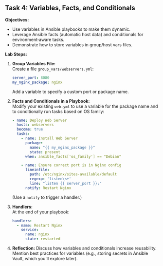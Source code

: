 ## Task 4: Variables, Facts, and Conditionals

**Objectives:**
- Use variables in Ansible playbooks to make them dynamic.
- Leverage Ansible facts (automatic host data) and conditionals for environment‑aware tasks.
- Demonstrate how to store variables in group/host vars files.

**Lab Steps:**

1. **Group Variables File:**  
   Create a file `group_vars/webservers.yml`:
   ```yaml
   server_port: 8080
   my_nginx_package: nginx
   ```
   Add a variable to specify a custom port or package name.

2. **Facts and Conditionals in a Playbook:**  
   Modify your existing `web.yml` to use a variable for the package name and to conditionally run tasks based on OS family:
   ```yaml
   - name: Deploy Web Server
     hosts: webservers
     become: true
     tasks:
       - name: Install Web Server
         package:
           name: "{{ my_nginx_package }}"
           state: present
         when: ansible_facts['os_family'] == "Debian"

       - name: Ensure correct port is in Nginx config
         lineinfile:
           path: /etc/nginx/sites-available/default
           regexp: 'listen\s+'
           line: "listen {{ server_port }};"
         notify: Restart Nginx
   ```
   (Use a `notify` to trigger a handler.)

3. **Handlers:**  
   At the end of your playbook:
   ```yaml
   handlers:
     - name: Restart Nginx
       service:
         name: nginx
         state: restarted
   ```

4. **Reflection:**
   Discuss how variables and conditionals increase reusability. Mention best practices for variables (e.g., storing secrets in Ansible Vault, which you’ll explore later).

